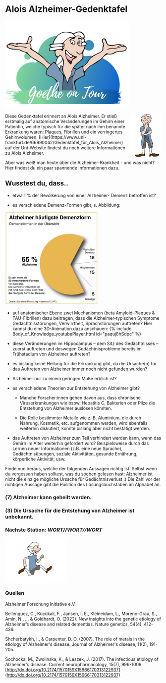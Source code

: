 # Alois Alzheimer-Gedenktafel 
<p class="aligncenter">
    <img src="Logo.png" alt="centered image" width="400" />
</p>
Diese Gedenktafel erinnert an Alois Alzheimer. <img align="right" src="Pose1_1.svg" width="100"> 
Er stieß erstmalig auf anatomische Veränderungen im Gehirn einer Patientin, welche typisch für die später nach ihm benannte Erkrankung waren: Plaques, Fibrillen und ein verringertes Gehirnvolumen. [Hier](https://www.uni-frankfurt.de/66990042/Gedenktafel_für_Alois_Alzheimer) auf der Uni-Website findest du noch weitere Informationen zu Alois Alzheimer.

Aber was weiß man heute über die Alzheimer-Krankheit - und was nicht? Hier findest du ein 
paar spannende Informationen dazu.

## Wusstest du, dass..

* etwa 1 % der Bevölkerung von einer Alzheimer-
Demenz betroffen ist?  

* es verschiedene Demenz-Formen gibt, s. Abbildung:
<img src="Alzheimer.jpg" width="300">

* auf anatomischer Ebene zwei Mechanismen (beta Amyloid-Plaques & TAU-Fibrillen) dazu beitragen, dass die Alzheimer-typischen Symptome 
Gedächtnisstörungen, Verwirrtheit, Sprachstörungen auftreten? Hier kannst du eine 3D-Animation dazu anschauen: {% include Body_of_Knowledge_youtubePlayer.html id="paquj8hSdpc" %}

* diese Veränderungen im Hippocampus – dem Sitz des Gedächtnisses – zuerst auftreten und deswegen Gedächtnisprobleme bereits im Frühstadium von Alzheimer auftreten? 

* es bislang keine Heilung für die Erkrankung gibt, da die Ursache(n) für das Auftreten von Alzheimer immer noch nicht gefunden wurden?  

* Alzheimer nur zu einem geringen Maße erblich ist? 

* es verschiedene Theorien zur Entstehung von Alzheimer gibt? 
 
  * Manche Forscher:innen gehen davon aus, dass chronische Viruserkrankungen wie bspw. Hepatitis C, Bakterien oder Pilze die Entstehung von Alzheimer auslösen könnten.  

  * Die Rolle bestimmter Metalle wie z. B. Aluminium, die durch Nahrung, 
Kosmetik, etc. aufgenommen werden, wird ebenfalls weiterhin diskutiert, 
konnte bislang aber nicht bestätigt werden. 

* das Auftreten von Alzheimer zum Teil verhindert werden kann, wenn das Gehirn im 
Alter weiterhin gefordert wird? Beispielsweise durch das Lernen neuer Informationen 
(z.B. eine neue Sprache), Gedächtnisübungen, soziale Aktivitäten, gesunde 
Ernährung, körperliche Aktivität, usw. 
 
Finde nun heraus, welche der folgenden Aussagen richtig ist. Selbst wenn du vergessen haben solltest, was du soeben gelesen hast: Alzheimer ist nicht die einzige mögliche Ursache für Gedächtnisverlust :) 
Die Zahl vor der richtigen Aussage gibt die Position des Lösungsbuchstaben im Alphabet an.

### (7) Alzheimer kann geheilt werden.
### (3) Die Ursache für die Entstehung von Alzheimer ist unbekannt.



### Nächste Station: _WORT//WORT//WORT_   
<img src="Pose2.svg" width="200">

### Quellen
Alzheimer Forschung Initiative e.V.

Bellenguez, C., Küçükali, F., Jansen, I. E., Kleineidam, L., Moreno-Grau, S., Amin, N., ... &	 Goldhardt, O. (2022). New insights into the genetic etiology of Alzheimer’s disease	 and related dementias. Nature genetics, 54(4), 412-436.

Shcherbatykh, I., & Carpenter, D. O. (2007). The role of metals in the etiology of	 Alzheimer's disease. Journal of Alzheimer's disease, 11(2), 191-205.

Sochocka, M., Zwolinska, K., & Leszek, J. (2017). The infectious etiology of Alzheimer's 	disease. Current neuropharmacology, 15(7), 996-1009.		[http://dx.doi.org/10.2174/1570159X15666170313122937](http://dx.doi.org/10.2174/1570159X15666170313122937)

